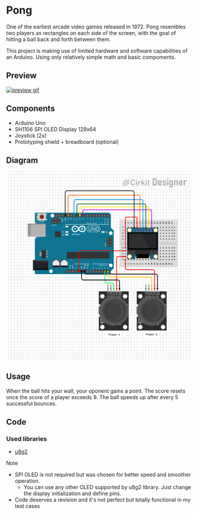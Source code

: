 # Pong 

One of the earliest arcade video games released in 1972. Pong resembles two players as rectangles on each side of the screen, with the goal of hitting a ball back and forth between them. 

This project is making use of limited hardware and software capabilities of an Arduino. Using only relatively simple math and basic compoments. 

## Preview

[![preview gif](/pong/preview.gif)](http://www.youtube.com/watch?v=TSi0fp79siA)

## Components

- Arduino Uno
- SH1106 SPI OLED Display 128x64
- Joystick (2x)
- Prototyping shield + breadboard (optional)

## Diagram

![diagram](/pong/diagram.svg)

## Usage

When the ball hits your wall, your oponent gains a point. 
The score resets once the score of a player exceeds 9.
The ball speeds up after every 5 successful bounces.

## Code

### Used libraries

- [u8g2](https://github.com/olikraus/u8g2)

> [!NOTE]
> - SPI OLED is not required but was chosen for better speed and smoother operation.
>   - You can use any other OLED supported by u8g2 library. Just change the display initialization and define pins.
> - Code deserves a revision and it's not perfect but totally functional in my test cases
